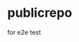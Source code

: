 # publicrepo
for e2e test

















































































































































































































































































































































































































































































































































































































































































































































































































































































































































































































































































































































































































































































































































































































































































































































































































































































































































































































































































































































































































































































































































































































































































































































































































































































































































































































































































































































































































































































































































































































































































































































































































































































































































































































































































































































































































































































































































































































































